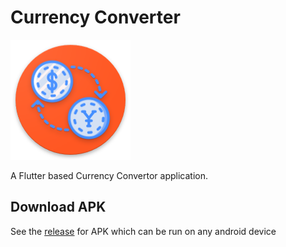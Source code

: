 # Currency Converter

<img src="/android/app/src/main/res/mipmap-xxxhdpi/ic_launcher.png"></img>

A Flutter based Currency Convertor application.

## Download APK
See the [release](https://github.com/Garvit-k/currency_convertor/releases) for APK which can be run on any android device
